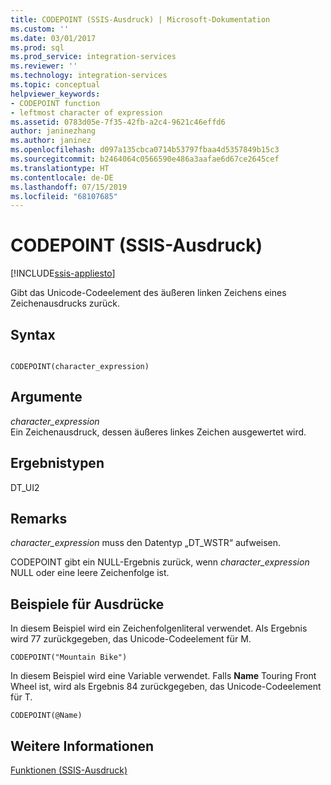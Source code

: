 ```yaml
---
title: CODEPOINT (SSIS-Ausdruck) | Microsoft-Dokumentation
ms.custom: ''
ms.date: 03/01/2017
ms.prod: sql
ms.prod_service: integration-services
ms.reviewer: ''
ms.technology: integration-services
ms.topic: conceptual
helpviewer_keywords:
- CODEPOINT function
- leftmost character of expression
ms.assetid: 0783d05e-7f35-42fb-a2c4-9621c46effd6
author: janinezhang
ms.author: janinez
ms.openlocfilehash: d097a135cbca0714b53797fbaa4d5357849b15c3
ms.sourcegitcommit: b2464064c0566590e486a3aafae6d67ce2645cef
ms.translationtype: HT
ms.contentlocale: de-DE
ms.lasthandoff: 07/15/2019
ms.locfileid: "68107685"
---
```

# <a name="codepoint-ssis-expression"></a>CODEPOINT (SSIS-Ausdruck)

[!INCLUDE[ssis-appliesto](../../includes/ssis-appliesto-ssvrpluslinux-asdb-asdw-xxx.md)]


  Gibt das Unicode-Codeelement des äußeren linken Zeichens eines Zeichenausdrucks zurück.  
  
## <a name="syntax"></a>Syntax  
  
```  
  
CODEPOINT(character_expression)  
```  
  
## <a name="arguments"></a>Argumente  
 *character_expression*  
 Ein Zeichenausdruck, dessen äußeres linkes Zeichen ausgewertet wird.  
  
## <a name="result-types"></a>Ergebnistypen  
 DT_UI2  
  
## <a name="remarks"></a>Remarks  
 *character_expression* muss den Datentyp „DT_WSTR“ aufweisen.  
  
 CODEPOINT gibt ein NULL-Ergebnis zurück, wenn *character_expression* NULL oder eine leere Zeichenfolge ist.  
  
## <a name="expression-examples"></a>Beispiele für Ausdrücke  
 In diesem Beispiel wird ein Zeichenfolgenliteral verwendet. Als Ergebnis wird 77 zurückgegeben, das Unicode-Codeelement für M.  
  
```  
CODEPOINT("Mountain Bike")  
```  
  
 In diesem Beispiel wird eine Variable verwendet. Falls **Name** Touring Front Wheel ist, wird als Ergebnis 84 zurückgegeben, das Unicode-Codeelement für T.  
  
```  
CODEPOINT(@Name)  
```  
  
## <a name="see-also"></a>Weitere Informationen  
 [Funktionen &#40;SSIS-Ausdruck&#41;](../../integration-services/expressions/functions-ssis-expression.md)  
  
  
